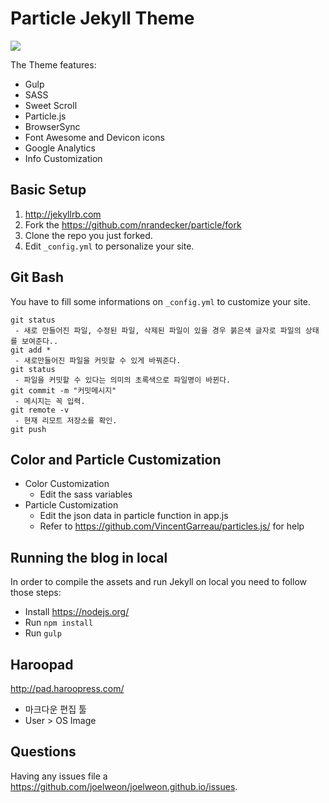 # Particle Jekyll Theme

![](./main.jpg)


The Theme features:

- Gulp
- SASS
- Sweet Scroll
- Particle.js
- BrowserSync
- Font Awesome and Devicon icons
- Google Analytics
- Info Customization

## Basic Setup

1. http://jekyllrb.com
2. Fork the https://github.com/nrandecker/particle/fork
3. Clone the repo you just forked.
4. Edit `_config.yml` to personalize your site.

## Git Bash

You have to fill some informations on `_config.yml` to customize your site.

```
git status
 - 새로 만들어진 파일, 수정된 파일, 삭제된 파일이 있을 경우 붉은색 글자로 파일의 상태를 보여준다..
git add *
 - 새로만들어진 파일을 커밋할 수 있게 바꿔준다.
git status
 - 파일을 커밋할 수 있다는 의미의 초록색으로 파일명이 바뀐다.
git commit -m "커밋메시지"
 - 메시지는 꼭 입력.
git remote -v
 - 현재 리모트 저장소를 확인.
git push

```


## Color and Particle Customization
- Color Customization
  - Edit the sass variables
- Particle Customization
  - Edit the json data in particle function in app.js
  - Refer to https://github.com/VincentGarreau/particles.js/ for help

## Running the blog in local

In order to compile the assets and run Jekyll on local you need to follow those steps:

- Install https://nodejs.org/
- Run `npm install`
- Run `gulp`

## Haroopad
http://pad.haroopress.com/
- 마크다운 편집 툴
- User > OS Image

## Questions

Having any issues file a https://github.com/joelweon/joelweon.github.io/issues.

